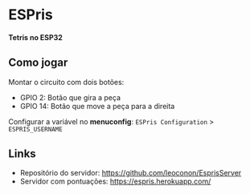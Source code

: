 # ESPris
#### Tetris no ESP32

## Como jogar
Montar o circuito com dois botões:
 - GPIO 2: Botão que gira a peça
 - GPIO 14: Botão que move a peça para a direita
 
Configurar a variável no **menuconfig**: `ESPris Configuration` > `ESPRIS_USERNAME`

## Links
 - Repositório do servidor: https://github.com/leoconon/EsprisServer
 - Servidor com pontuações: https://espris.herokuapp.com/
